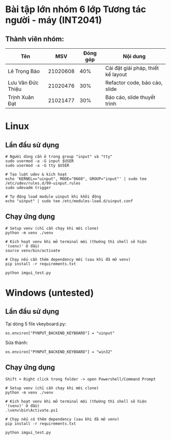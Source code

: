 # Bài tập lớn nhóm 6 lớp Tương tác người - máy (INT2041)

## Thành viên nhóm:
| Tên               | MSV      | Đóng góp | Nội dung                           |
| ----------------- | -------- | -------- | ---------------------------------- |
| Lê Trọng Bảo      | 21020608 | 40%      | Cài đặt giải pháp, thiết kế layout |
| Lưu Văn Đức Thiệu | 21020476 | 30%      | Refactor code, báo cáo, slide      |
| Trịnh Xuân Đạt    | 21021477 | 30%      | Báo cáo, slide thuyết trình        |

# Linux

## Lần đầu sử dụng
```
# Người dùng cần ở trong group "input" và "tty"
sudo usermod -a -G input $USER
sudo usermod -a -G tty $USER

# Tạo luật udev & kích hoạt
echo 'KERNEL=="uinput", MODE="0660", GROUP="input"' | sudo tee /etc/udev/rules.d/99-uinput.rules
sudo udevadm trigger

# Tự động load module uinput khi khởi động
echo "uinput" | sudo tee /etc/modules-load.d/uinput.conf
```
## Chạy ứng dụng
```
# Setup venv (chỉ cần chạy khi mới clone)
python -m venv ./venv

# Kích hoạt venv khi mở terminal mới (thường thì shell sẽ hiện '(venv)' ở đầu)
source venv/bin/activate

# Chạy nếu cần thêm dependency mới (sau khi đã mở venv)
pip install -r requirements.txt

python imgui_test.py
```

# Windows (untested)

## Lần đầu sử dụng
Tại dòng 5 file vkeyboard.py:
```
os.environ["PYNPUT_BACKEND_KEYBOARD"] = "uinput"
```
Sửa thành:
```
os.environ["PYNPUT_BACKEND_KEYBOARD"] = "win32"
```
## Chạy ứng dụng
```
Shift + Right click trong folder -> open Powershell/Command Prompt

# Setup venv (chỉ cần chạy khi mới clone)
python -m venv ./venv

# Kích hoạt venv khi mở terminal mới (thường thì shell sẽ hiện '(venv)' ở đầu)
.\venv\bin\Activate.ps1

# Chạy nếu có thêm dependency (sau khi đã mở venv)
pip install -r requirements.txt

python imgui_test.py
```
